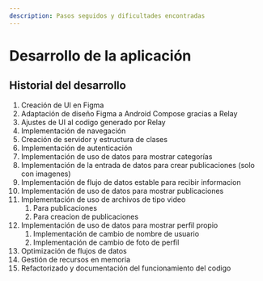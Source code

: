 ```yaml
---
description: Pasos seguidos y dificultades encontradas
---
```


# Desarrollo de la aplicación

## Historial del desarrollo

1. Creación de UI en Figma
2. Adaptación de diseño Figma a Android Compose gracias a Relay
3. Ajustes de UI al codigo generado por Relay
4. Implementación de navegación
5. Creación de servidor y estructura de clases
6. Implementación de autenticación
7. Implementación de uso de datos para mostrar categorías
8. Implementación de la entrada de datos para crear publicaciones (solo con imagenes)
9. Implementación de flujo de datos estable para recibir informacion
10. Implementación de uso de datos para mostrar publicaciones
11. Implementación de uso de archivos de tipo video
    1. Para publicaciones
    2. Para creacion de publicaciones
12. Implementación de uso de datos para mostrar perfil propio
    1. Implementación de cambio de nombre de usuario
    2. Implementación de cambio de foto de perfil
13. Optimización de flujos de datos
14. Gestión de recursos en memoria
15. Refactorizado y documentación del funcionamiento del codigo
